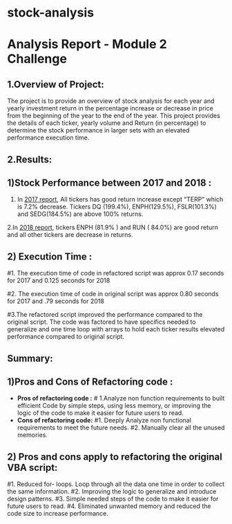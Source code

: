 # stock-analysis
# Analysis Report - Module 2 Challenge

## 1.Overview of Project:
The project is to provide an overview of stock analysis for each year and yearly investment return in the percentage increase or decrease in price from the beginning of the year to the end of the year. This project provides the details of each ticker, yearly volume and Return (in percentage) to determine the stock performance in larger sets with an elevated performance execution time.

## 2.Results:

## 1)Stock Performance between 2017 and 2018 :
1. In [2017 report](https://github.com/raajasrini/stock-analysis/blob/main/Resources/VBA_Challenge_2017.png), All tickers has good return increase except “TERP” which is 7.2% decrease. Tickers DQ (199.4%), ENPH(129.5%), FSLR(101.3%) and SEDG(184.5%) are above 100% returns.

2.In [2018 report](https://github.com/raajasrini/stock-analysis/blob/main/Resources/VBA_Challenge_2018.png), tickers ENPH (81.9% ) and RUN ( 84.0%) are good return and all other tickers are decrease in returns. 

 ## 2) Execution Time :
#1. The execution time of code in refactored script was approx 0.17 seconds for 2017 and 0.125 seconds for 2018

#2. The execution time of code in original script was approx 0.80 seconds for 2017 and .79 seconds for 2018

#3.The refactored script improved the performance compared to the original script. The code was factored to have specifics needed to generalize and one time loop with arrays to hold each ticker results elevated performance compared to original script.

## Summary:
## 1)Pros and Cons of Refactoring code :
  
 * **Pros of refactoring code :** # 1.Analyze non function requirements to built efficient Code by simple steps, using less memory, or improving the logic of the code to make it easier for future users to read.
 * **Cons of refactoring code:**
#1. Deeply Analyze non functional requirements to meet the future needs.
#2. Manually clear all the unused memories.

## 2) Pros and cons apply to refactoring the original VBA script:
#1.	Reduced for- loops. Loop through all the data one time in order to collect the same information.
#2.	Improving the logic to generalize and introduce design patterns.
#3.	Simple needed steps of the code to make it easier for future users to read. 
#4.	Eliminated unwanted memory and reduced the code size to increase performance.
